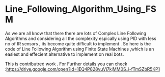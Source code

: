 # Line_Following_Algorithm_Using_FSM

As we are all know that there there are lots of Complex Line Following Algorithms and considering all the complexity espically using PID with less no of IR sensors , its become quite difficult to implement . So here is the code of Line Following Algorithm using Finite State Machines ,which is an easiest and effecient alternative to implement on real bots.

This is contributred work . For Further details you can check :https://drive.google.com/open?id=1EQ4P828vuVj7kjMM0S_i-fTmSZbR5KP1 
